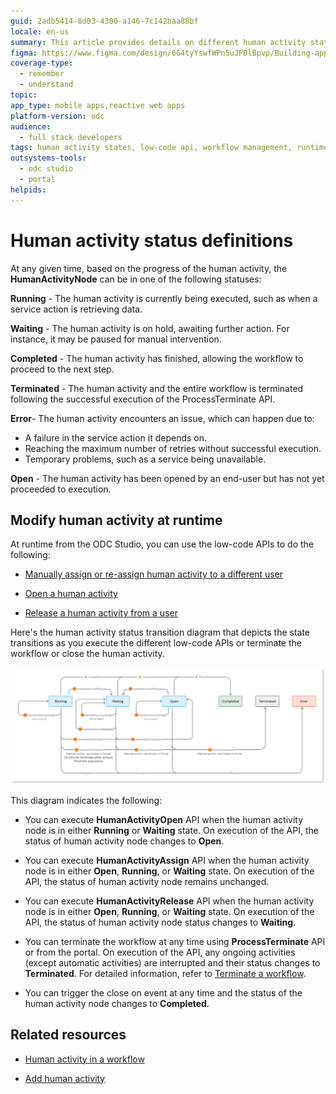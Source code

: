 ```yaml
---
guid: 2adb5414-8d03-4300-a146-7c142baa88bf
locale: en-us
summary: This article provides details on different human activity states and transition between these states on executing the low-code APIs.
figma: https://www.figma.com/design/6G4tyYswfWPn5uJPDlBpvp/Building-apps?node-id=7710-272
coverage-type:
  - remember
  - understand
topic:
app_type: mobile apps,reactive web apps
platform-version: odc
audience:
  - full stack developers
tags: human activity states, low-code api, workflow management, runtime modifications, odc studio
outsystems-tools:
  - odc studio
  - portal
helpids:
---
```

# Human activity status definitions

At any given time, based on the progress of the human activity, the **HumanActivityNode** can be in one of the following statuses:

**Running** - The human activity is currently being executed, such as when a service action is retrieving data.

**Waiting** - The human activity is on hold, awaiting further action. For instance, it may be paused for manual intervention.

**Completed** - The human activity has finished, allowing the workflow to proceed to the next step.

**Terminated** - The human activity and the entire workflow is terminated following the successful execution of the ProcessTerminate API.

**Error**- The human activity encounters an issue, which can happen due to:

* A failure in the service action it depends on.
* Reaching the maximum number of retries without successful execution.
* Temporary problems, such as a service being unavailable.

**Open** - The human activity has been opened by an end-user but has not yet proceeded to execution.
  
## Modify human activity at runtime

At runtime from the ODC Studio, you can use the low-code APIs to do the following:

* [Manually assign or re-assign human activity to a different user](../../reference/system-actions/workflows.md#humanactivityassign)

* [Open a human activity](../../reference/system-actions/workflows.md#humanactivityopen)

* [Release a human activity from a user](../../reference/system-actions/workflows.md#humanactivityrelease)

Here's the human activity status transition diagram that depicts the state transitions as you execute the different low-code APIs or terminate the workflow or close the human activity.

![Diagram showing the state transitions of human activity in a workflow, including states like Running, Waiting, Open, Completed, Terminated, and Error, with transitions triggered by events and actions.](images/activity-status-transition-diag.png "Human Activity State Transition Diagram")

This diagram indicates the following: 

* You can execute **HumanActivityOpen** API when the human activity node is in either **Running** or **Waiting** state. On execution of the API, the status of human activity node changes to **Open**.

* You can execute **HumanActivityAssign** API when the human activity node is in either **Open**, **Running**, or **Waiting** state. On execution of the API, the status of human activity node remains unchanged.

* You can execute **HumanActivityRelease** API when the human activity node is in either **Open**, **Running**, or **Waiting** state. On execution of the API, the status of human activity node status changes to **Waiting**.

* You can terminate the workflow at any time using **ProcessTerminate** API or from the portal. On execution of the API, any ongoing activities (except automatic activities) are interrupted and their status changes to **Terminated**. For detailed information, refer to [Terminate a workflow](terminate-workflow.md).

* You can trigger the close on event at any time and the status of the human activity node changes to **Completed**.

## Related resources

* [Human activity in a workflow](add-human-activity.md)

* [Add human activity](add-human-activity-procedure.md)
